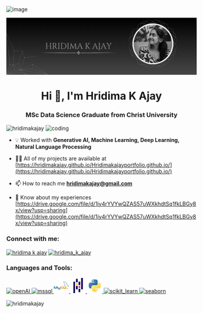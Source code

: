 ![image](https://github.com/user-attachments/assets/9dfadb8b-2de6-44c5-b584-765eeebb4c93)<p> 
<img align="center" src="https://github.com/HridimaKajay/Hridimakajay/blob/main/Banner.png" width="800"> </p>
<h1 align="center">Hi 👋, I'm Hridima K Ajay</h1>
<h3 align="center">MSc Data Science Graduate from Christ University</h3>
<img align="right" alt="coding" width="400" src="https://miro.medium.com/v2/resize:fit:1400/0*yBvA5CnEX3Sd4aod.gif">
<p align="left"> <img src="https://komarev.com/ghpvc/?username=hridimakajay&label=Profile%20views&color=0e75b6&style=flat" alt="hridimakajay" /> </p>

- 💡 Worked with **Generative AI, Machine Learning, Deep Learning, Natural Language Processing** 

- 👨‍💻 All of my projects are available at [https://hridimakajay.github.io/Hridimakajayportfolio.github.io/](https://hridimakajay.github.io/Hridimakajayportfolio.github.io/)

- 📫 How to reach me **hridimakajay@gmail.com**

- 📄 Know about my experiences [https://drive.google.com/file/d/1iy4rYVYwQZAS57uWXkhdtSq1fkLBGy8x/view?usp=sharing](https://drive.google.com/file/d/1iy4rYVYwQZAS57uWXkhdtSq1fkLBGy8x/view?usp=sharing)

<h3 align="left">Connect with me:</h3>
<p align="left">
<a href="https://www.linkedin.com/in/hridima-k-ajay/" target="blank"><img align="center" src="https://raw.githubusercontent.com/rahuldkjain/github-profile-readme-generator/master/src/images/icons/Social/linked-in-alt.svg" alt="hridima k ajay" height="30" width="40" /></a>
<a href="https://instagram.com/hridima_k_ajay" target="blank"><img align="center" src="https://raw.githubusercontent.com/rahuldkjain/github-profile-readme-generator/master/src/images/icons/Social/instagram.svg" alt="hridima_k_ajay" height="30" width="40" /></a>
</p> 
<h3 align="left">Languages and Tools:</h3>
<p align="left"> <a href="https://platform.openai.com/docs/concepts" target="_blank" rel="noreferrer"> <img src="https://en.m.wikipedia.org/wiki/File:OpenAI_Logo.svg" alt="openAI" width="40" height="40"/> </a> <a href="https://www.microsoft.com/en-us/sql-server" target="_blank" rel="noreferrer"> <img src="https://www.svgrepo.com/show/303229/microsoft-sql-server-logo.svg" alt="mssql" width="40" height="40"/> </a> <a href="https://www.mysql.com/" target="_blank" rel="noreferrer"> <img src="https://raw.githubusercontent.com/devicons/devicon/master/icons/mysql/mysql-original-wordmark.svg" alt="mysql" width="40" height="40"/> </a> <a href="https://pandas.pydata.org/" target="_blank" rel="noreferrer"> <img src="https://raw.githubusercontent.com/devicons/devicon/2ae2a900d2f041da66e950e4d48052658d850630/icons/pandas/pandas-original.svg" alt="pandas" width="40" height="40"/> </a> <a href="https://www.python.org" target="_blank" rel="noreferrer"> <img src="https://raw.githubusercontent.com/devicons/devicon/master/icons/python/python-original.svg" alt="python" width="40" height="40"/> </a> <a href="https://scikit-learn.org/" target="_blank" rel="noreferrer"> <img src="https://upload.wikimedia.org/wikipedia/commons/0/05/Scikit_learn_logo_small.svg" alt="scikit_learn" width="40" height="40"/> </a> <a href="https://seaborn.pydata.org/" target="_blank" rel="noreferrer"> <img src="https://seaborn.pydata.org/_images/logo-mark-lightbg.svg" alt="seaborn" width="40" height="40"/> </a> </p>

<p><img align="center" src="https://github-readme-stats.vercel.app/api/top-langs?username=hridimakajay&show_icons=true&locale=en&layout=compact" alt="hridimakajay" /></p>

